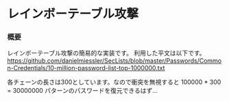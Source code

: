# レインボーテーブル攻撃

### 概要
レインボーテーブル攻撃の簡易的な実装です。
利用した平文は以下です。
https://github.com/danielmiessler/SecLists/blob/master/Passwords/Common-Credentials/10-million-password-list-top-1000000.txt

各チェーンの長さは300としています。なので衝突を無視すると
100000 * 300 = 30000000
パターンのパスワードを復元できるはず...
